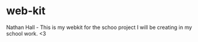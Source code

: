 # web-kit
Nathan Hall - This is my webkit for the schoo project I will be creating in my school work. <3
